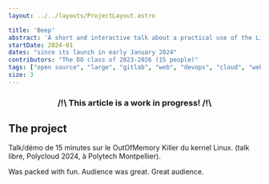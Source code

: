 ```yaml
---
layout: ../../layouts/ProjectLayout.astro

title: 'Beep'
abstract: 'A short and interactive talk about a practical use of the Linux OOM killer.'
startDate: 2024-01
dates: "since its launch in early January 2024"
contributors: "The DO class of 2023-2026 (15 people)"
tags: ["open source", "large", "gitlab", "web", "devops", "cloud", "webrtc", "management"]
size: 3
---
```


### <center>/!\ This article is a work in progress! /!\

## The project

Talk/démo de 15 minutes sur le OutOfMemory Killer du kernel Linux. (talk libre, Polycloud 2024, à Polytech Montpellier).

Was packed with fun.
Audience was great.
Great audience.
